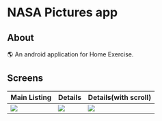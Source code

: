 # NASA Pictures app

## About
🌎 An android application for Home Exercise.

## Screens
Main Listing | Details | Details(with scroll) |
--- | --- | --- |
![](https://user-images.githubusercontent.com/16113993/133926291-02fd7dd8-1806-4434-a87c-466c78c175f9.png) | ![](https://user-images.githubusercontent.com/16113993/133926298-d6948643-769f-49e2-809f-cf42be6829d2.png) | ![](https://user-images.githubusercontent.com/16113993/133926300-735a2448-8d5a-4d8f-8900-3b183ac9a08a.png) |